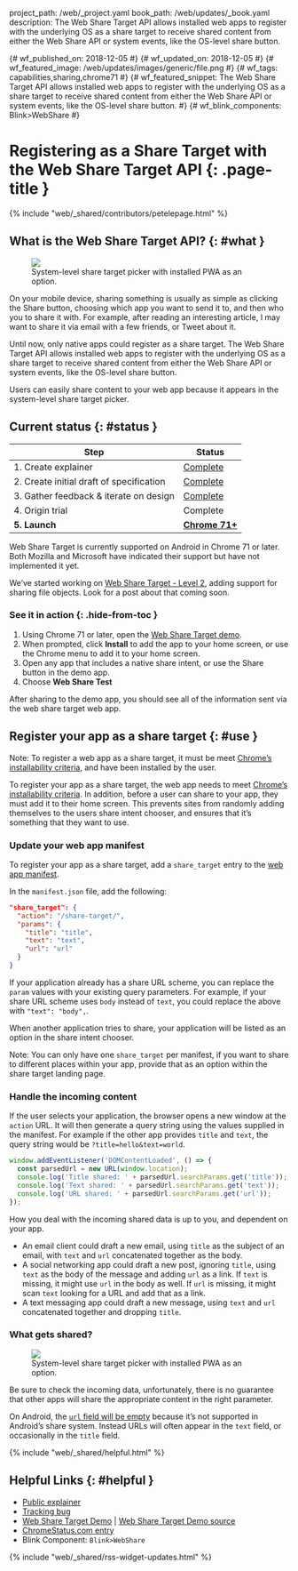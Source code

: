 project_path: /web/_project.yaml
book_path: /web/updates/_book.yaml
description: The Web Share Target API allows installed web apps to register with the underlying OS as a share target to receive shared content from either the Web Share API or system events, like the OS-level share button.

{# wf_published_on: 2018-12-05 #}
{# wf_updated_on: 2018-12-05 #}
{# wf_featured_image: /web/updates/images/generic/file.png #}
{# wf_tags: capabilities,sharing,chrome71 #}
{# wf_featured_snippet: The Web Share Target API allows installed web apps to register with the underlying OS as a share target to receive shared content from either the Web Share API or system events, like the OS-level share button. #}
{# wf_blink_components: Blink>WebShare #}

# Registering as a Share Target with the Web Share Target API {: .page-title }

{% include "web/_shared/contributors/petelepage.html" %}

<div class="clearfix"></div>

## What is the Web Share Target API? {: #what }

<figure class="attempt-right">
  <img src="/web/updates/images/2018/12/wst-send.png">
  <figcaption>
    System-level share target picker with installed PWA as an option.
  </figcaption>
</figure>

On your mobile device, sharing something is usually as simple as clicking the
Share button, choosing which app you want to send it to, and then who you to
share it with. For example, after reading an interesting article, I may want
to share it via email with a few friends, or Tweet about it.

Until now, only native apps could register as a share target. The Web Share
Target API allows installed web apps to register with the underlying OS as a
share target to receive shared content from either the Web Share API or
system events, like the OS-level share button.

Users can easily share content to your web app because it appears in the
system-level share target picker.

<div class="clearfix"></div>

## Current status {: #status }

| Step                                       | Status                       |
| ------------------------------------------ | ---------------------------- |
| 1. Create explainer                        | [Complete][explainer]        |
| 2. Create initial draft of specification   | [Complete][spec]             |
| 3. Gather feedback & iterate on design     | [Complete][issues]           |
| 4. Origin trial                            | Complete                     |
| **5. Launch**                              | [**Chrome 71+**][cr-status]  |

Web Share Target is currently supported on Android in Chrome 71 or later. Both
Mozilla and Microsoft have indicated their support but have not implemented it
yet.

We’ve started working on
[Web Share Target - Level 2](https://wicg.github.io/web-share/level-2/), adding
support for sharing file objects. Look for a post about that coming soon.


### See it in action {: .hide-from-toc }

1. Using Chrome 71 or later, open the [Web Share Target demo][demo].
2. When prompted, click **Install** to add the app to your home screen, or
   use the Chrome menu to add it to your home screen.
3. Open any app that includes a native share intent, or use the Share button
   in the demo app.
4. Choose **Web Share Test**

After sharing to the demo app, you should see all of the information sent
via the web share target web app.


## Register your app as a share target {: #use }

Note: To register a web app as a share target, it must be meet
[Chrome’s installability criteria](/web/fundamentals/app-install-banners/#criteria),
and have been installed by the user.

To register your app as a share target, the web app needs to meet
[Chrome’s installability criteria](/web/fundamentals/app-install-banners/#criteria).
In addition, before a user can share to your app, they must add it to their
home screen. This prevents sites from randomly adding themselves to the users
share intent chooser, and ensures that it’s something that they want to use.


### Update your web app manifest

To register your app as a share target, add a `share_target` entry to the
[web app manifest](/web/fundamentals/web-app-manifest/).

In the `manifest.json` file, add the following:

```json
"share_target": {
  "action": "/share-target/",
  "params": {
    "title": "title",
    "text": "text",
    "url": "url"
  }
}
```

If your application already has a share URL scheme, you can replace the
`param` values with your existing query parameters. For example, if your share
URL scheme uses `body` instead of `text`, you could replace the above with
`"text": "body",`.

When another application tries to share, your application will be listed as an
option in the share intent chooser.

Note: You can only have one `share_target` per manifest, if you want to share
to different places within your app, provide that as an option within the
share target landing page.

### Handle the incoming content

If the user selects your application, the browser opens a new window at the
`action` URL. It will then generate a query string using the values supplied
in the manifest. For example if the other app provides `title` and `text`,
the query string would be `?title=hello&text=world`.


```js
window.addEventListener('DOMContentLoaded', () => {
  const parsedUrl = new URL(window.location);
  console.log('Title shared: ' + parsedUrl.searchParams.get('title'));
  console.log('Text shared: ' + parsedUrl.searchParams.get('text'));
  console.log('URL shared: ' + parsedUrl.searchParams.get('url'));
});
```

How you deal with the incoming shared data is up to you, and dependent on your
app.

* An email client could draft a new email, using `title` as the subject of an
  email, with `text` and `url` concatenated together as the body.
* A social networking app could draft a new post, ignoring `title`, using
  `text` as the body of the message and adding `url` as a link. If `text` is
  missing, it might use `url` in the body as well. If `url` is missing, it
  might scan `text` looking for a URL and add that as a link.
* A text messaging app could draft a new message, using `text` and `url`
  concatenated together and dropping `title`.


### What gets shared?

<figure class="attempt-right">
  <img src="/web/updates/images/2018/12/wst-receive.png">
  <figcaption>
    System-level share target picker with installed PWA as an option.
  </figcaption>
</figure>

Be sure to check the incoming data, unfortunately, there is no guarantee
that other apps will share the appropriate content in the right parameter.

On Android, the [`url` field will be empty](https://bugs.chromium.org/p/chromium/issues/detail?id=789379)
because it’s not supported in Android’s share system. Instead URLs will often
appear in the `text` field, or occasionally in the `title` field.

<div class="clearfix"></div>

{% include "web/_shared/helpful.html" %}


## Helpful Links {: #helpful }

* [Public explainer][explainer]
* [Tracking bug][cr-bug]
* [Web Share Target Demo][demo] | [Web Share Target Demo source][demo-source]
* [ChromeStatus.com entry][cr-status]
* Blink Component: `Blink>WebShare`

{% include "web/_shared/rss-widget-updates.html" %}

[spec]: https://wicg.github.io/web-share-target/
[demo]: https://web-share.glitch.me/
[demo-source]: https://glitch.com/edit/#!/web-share?path=index.html
[cr-bug]: https://bugs.chromium.org/p/chromium/issues/detail?id=668389
[cr-status]: https://www.chromestatus.com/features/5662315307335680
[explainer]: https://github.com/WICG/web-share-target/blob/master/docs/explainer.md
[issues]: https://github.com/WICG/web-share-target/issues
[wicg-discourse]: https://discourse.wicg.io/t/web-share-target-api-for-websites-to-receive-shared-content/1854

